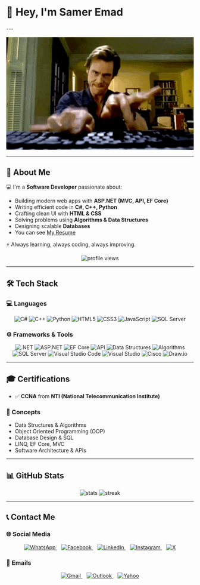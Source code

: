 <h1>👋 Hey, I'm Samer Emad</h1>
---

<p align="center">  
  <img src="undefined - Imgur.gif" alt="Developer GIF" width="600"/>  
</p>

---

## 🚀 About Me
💻 I'm a **Software Developer** passionate about:
- Building modern web apps with **ASP.NET (MVC, API, EF Core)**
- Writing efficient code in **C#, C++, Python**
- Crafting clean UI with **HTML & CSS**
- Solving problems using **Algorithms & Data Structures**
- Designing scalable **Databases**
- You can see [My Resume](https://drive.google.com/file/d/1itJLvfZem4j4Y4RzVoQ4og69JY05RiNi/view?usp=drive_link)


⚡ Always learning, always coding, always improving.

<p align="center">
  <img src="https://komarev.com/ghpvc/?username=Samer-Emad&style=flat&color=blue" alt="profile views"/>
</p>


---

## 🛠️ Tech Stack  

### 💻 Languages  
<p align="center">
  <img src="https://cdn-icons-png.flaticon.com/512/6132/6132221.png" width="35" alt="C#"/>
  <img src="https://cdn-icons-png.flaticon.com/512/6132/6132222.png" width="35" alt="C++"/>
  <img src="https://cdn-icons-png.flaticon.com/512/5968/5968350.png" width="35" alt="Python"/>
  <img src="https://cdn-icons-png.flaticon.com/512/732/732212.png" width="35" alt="HTML5"/>
  <img src="https://cdn-icons-png.flaticon.com/512/732/732190.png" width="35" alt="CSS3"/>
  <img src="https://cdn-icons-png.flaticon.com/512/5968/5968292.png" width="35" alt="JavaScript"/>
  <img src="https://img.icons8.com/color/48/laYYF3dV0Iew/microsoft-sql-server.png" width="40" alt="SQL Server"/>
</p>

### ⚙️ Frameworks & Tools
<p align="center">

  <img src="https://img.shields.io/badge/.NET-512BD4?style=for-the-badge&logo=dotnet&logoColor=white" alt=".NET"/>
  <img src="https://img.shields.io/badge/ASP.NET-512BD4?style=for-the-badge&logo=dotnet&logoColor=white" alt="ASP.NET"/>
  <img src="https://img.shields.io/badge/Entity%20Framework%20Core-512BD4?style=for-the-badge&logo=dotnet&logoColor=white" alt="EF Core"/>
  <img src="https://img.shields.io/badge/API-005571?style=for-the-badge&logo=swagger&logoColor=white" alt="API"/>
  <img src="https://img.shields.io/badge/Data%20Structures-02569B?style=for-the-badge&logo=databricks&logoColor=white" alt="Data Structures"/>
  <img src="https://img.shields.io/badge/Algorithms-FF6F00?style=for-the-badge&logo=apachespark&logoColor=white" alt="Algorithms"/>
  <img src="https://img.shields.io/badge/SQL%20Server-CC2927?style=for-the-badge&logo=microsoftsqlserver&logoColor=white" alt="SQL Server"/>
  <img src="https://img.shields.io/badge/VS%20Code-007ACC?style=for-the-badge&logo=visualstudiocode&logoColor=white" alt="Visual Studio Code"/>
  <img src="https://img.shields.io/badge/Visual%20Studio-5C2D91?style=for-the-badge&logo=visualstudio&logoColor=white" alt="Visual Studio"/>
  <img src="https://img.shields.io/badge/Cisco-1BA0D7?style=for-the-badge&logo=cisco&logoColor=white" alt="Cisco"/>
  <img src="https://img.shields.io/badge/Draw.io-F08705?style=for-the-badge&logo=data:image/png;base64,iVBORw0KGgoAAAANSUhEUgAAABAAAAAQCAYAAAAf8/9hAAABGElEQVQ4jZWSsUoDQRCEv9fVwA+AWygrzBgh5eFHBXgDL8gLwD8BSwAvAD+w0ygRbJb3EnB3l+7s4rJzTGNznvy8CHyADfgAbfYC3sCGL0VfYBk1nY0JcSm5EBoTDtwic1VKoI2Nq6xvw6ECtICoyF6bFcwDYo4lf9U0iT4H4Ft0J0l5k2d9+Es6RxpkYd4sV4qniMldGmQ8COjF6DXwJo5tRFB+6bapCk1t8I7rDs+5CvtZ/4QzVG+GkB+vT4pOZJx6DBW4w1hQzG94GfA7qgeJEzYog+7jxRA2oVhLNNqDd+K6FDCsIZ6EXKz5V5GjJg9G6r0kkp4r8H8v5FHCXzHVnUAAAAASUVORK5CYII=" alt="Draw.io"/>
</p>

---

## 🎓 Certifications

- ✅ **CCNA** from **NTI (National Telecommunication Institute)**

### 📂 Concepts
- Data Structures & Algorithms  
- Object Oriented Programming (OOP)  
- Database Design & SQL  
- LINQ, EF Core, MVC  
- Software Architecture & APIs  

---

## 📊 GitHub Stats
<p align="center">
  <img src="https://github-readme-stats.vercel.app/api?username=Samer-Emad&show_icons=true&theme=tokyonight" alt="stats"/>
  <img src="https://github-readme-streak-stats.herokuapp.com/?user=Samer-Emad&theme=tokyonight" alt="streak"/>
</p>

---

## 📞 Contact Me  

### 🌐 Social Media
<p align="center">
  <a href="https://wa.me/201062227503">
    <img src="https://cdn-icons-png.flaticon.com/512/733/733585.png" width="30" alt="WhatsApp"/>
  </a>&nbsp;&nbsp;
  <a href="https://www.facebook.com/samer.emad.763112?mibextid=ZbWKwL">
    <img src="https://cdn-icons-png.flaticon.com/512/733/733547.png" width="30" alt="Facebook"/>
  </a>&nbsp;&nbsp;
  <a href="https://www.linkedin.com/in/samer-emad-se1112004">
    <img src="https://cdn-icons-png.flaticon.com/512/733/733561.png" width="30" alt="LinkedIn"/>
  </a>&nbsp;&nbsp;
  <a href="https://www.instagram.com/samer_zaki_1">
    <img src="https://cdn-icons-png.flaticon.com/512/733/733558.png" width="30" alt="Instagram"/>
  </a>&nbsp;&nbsp;
  <a href="https://x.com/Samer_Eamd">
    <img src="https://cdn-icons-png.flaticon.com/512/5968/5968958.png" width="30" alt="X"/>
  </a>
</p>

### 📧 Emails
<p align="center">
  <a href="mailto:sameremadwasfy1@gmail.com">
    <img src="https://cdn-icons-png.flaticon.com/512/281/281769.png" width="30" alt="Gmail"/>
  </a>&nbsp;&nbsp;
  <a href="mailto:sameremadwasfy1@outlook.com">
    <img src="https://cdn-icons-png.flaticon.com/512/732/732223.png" width="30" alt="Outlook"/>
  </a>&nbsp;&nbsp;
  <a href="mailto:sameremadwasfy@yahoo.com">
    <img src="https://cdn-icons-png.flaticon.com/512/3955/3955163.png" width="30" alt="Yahoo"/>
  </a>
</p>
